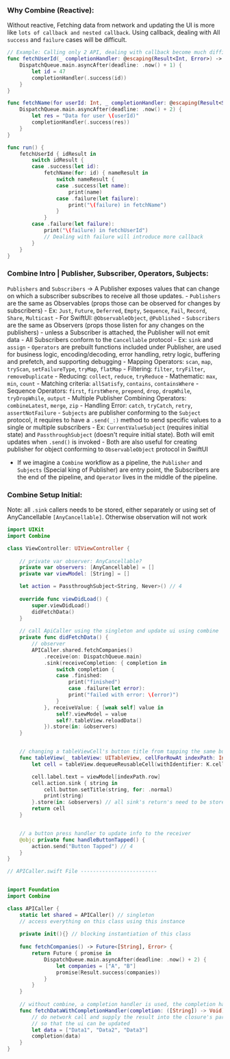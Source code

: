 ### Why Combine (Reactive):
Without reactive, Fetching data from network and updating the UI is more like `lots of callback and nested callback`. Using callback, dealing with All `success` and `failure` cases will be difficult. 

```swift
// Example: Calling only 2 API, dealing with callback become much difficult when codebase grows
func fetchUserId(_ completionHandler: @escaping(Result<Int, Error>) -> Void) {
    DispatchQueue.main.asyncAfter(deadline: .now() + 1) {
        let id = 47
        completionHandler(.success(id))
    }
}

func fetchName(for userId: Int, _ completionHandler: @escaping(Result<String, Error>) -> Void) {
    DispatchQueue.main.asyncAfter(deadline: .now() + 2) {
        let res = "Data for user \(userId)"
        completionHandler(.success(res))
    }
}

func run() {
    fetchUserId { idResult in
        switch idResult {
        case .success(let id):
            fetchName(for: id) { nameResult in
                switch nameResult {
                case .success(let name):
                    print(name)
                case .failure(let failure):
                    print("\(failure) in fetchName")
                }
            }
        case .failure(let failure):
            print("\(failure) in fetchUserId")
            // Dealing with failure will introduce more callback
        }
    }
} 
```

### Combine Intro | Publisher, Subscriber, Operators, Subjects:
`Publishers` and `Subscribers` -> A Publisher exposes values that can change on which a subscriber subscribes to receive all those updates. 
    - `Publishers` are the same as Observables (props those can be observed for changes by subscribers)
        - Ex: `Just`, `Future`, `Deferred`, `Empty`, `Sequence`, `Fail`, `Record`, `Share`, `Multicast`
        - For SwiftUI: `@ObservableObject`, `@Published`
    - `Subscribers` are the same as Observers (props those listen for any changes on the publishers)
        - unless a Subscriber is attached, the Publisher will not emit data
        - All Subscribers conform to the `Cancellable` protocol
        - Ex: `sink` and `assign`
    - `Operators` are prebuilt functions included under Publisher, are used for business logic, encoding/decoding, error handling, retry logic, buffering and prefetch, and supporting debugging
        - Mapping Operators: `scan`, `map`, `tryScan`, `setFailureType`, `tryMap`, `flatMap`
        - Filtering: `filter`, `tryFilter`, `removeDuplicate`
        - Reducing: `collect`, `reduce`, `tryReduce`
        - Mathematic: `max`, `min`, `count`
        - Matching criteria: `allSatisfy`, `contains`, `containsWhere`
        - Sequence Operators: `first`, `firstWhere`, `prepend`, `drop`, `dropWhile`, `tryDropWhile`, `output`
        - Multiple Publisher Combining Operators: `combineLatest`, `merge`, `zip`
        - Handling Error: `catch`, `tryCatch`, `retry`, `assertNotFailure`
    - `Subjects` are publisher conforming to the `Subject` protocol, it requires to have a `.send(_:)` method to send specific values to a single or multiple subscribers
        - Ex: `CurrentValueSubject` (requires initial state) and `PassthroughSubject` (doesn't require initial state). Both will emit updates when `.send()` is invoked
        - Both are also useful for creating publisher for object conforming to `ObservableObject` protocol in SwiftUI

* If we imagine a `Combine` workflow as a pipeline, the `Publisher` and `Subjects` (Special king of Publisher) are entry point, the Subscribers are the end of the pipeline, and `Operator` lives in the middle of the pipeline.
    

### Combine Setup Initial:
Note: all `.sink` callers needs to be stored, either separately or using set of AnyCancellable `[AnyCancellable]`. Otherwise observation will not work
```swift
import UIKit
import Combine

class ViewController: UIViewController {
    
    // private var observer: AnyCancellable?
    private var observers: [AnyCancellable] = []
    private var viewModel: [String] = []

    let action = PassthroughSubject<String, Never>() // 4
    
    override func viewDidLoad() {
        super.viewDidLoad()
        didFetchData()
    }
    
    // call ApiCaller using the singleton and update ui using combine
    private func didFetchData() {
        // observer
        APICaller.shared.fetchCompanies()
            .receive(on: DispatchQueue.main)
            .sink(receiveCompletion: { completion in
                switch completion {
                case .finished:
                    print("finished")
                    case .failure(let error):
                    print("failed with error: \(error)")
                }
            }, receiveValue: { [weak self] value in
                self?.viewModel = value
                self?.tableView.reloadData()
            }).store(in: &observers)
    }


    // changing a tableViewCell's button title from tapping the same button
    func tableView(_ tableView: UITableView, cellForRowAt indexPath: IndexPath) -> UITableViewCell {
        let cell = tableView.dequeueReusableCell(withIdentifier: K.cellReusableIdentifire, for: indexPath) as! CustomCell

        cell.label.text = viewModel[indexPath.row]
        cell.action.sink { string in
            cell.button.setTitle(string, for: .normal)
            print(string)
        }.store(in: &observers) // all sink's return's need to be stored, otherwise it will not be get called
        return cell
    }


    // a button press handler to update info to the receiver
    @objc private func handleButtonTapped() {
        action.send("Button Tapped") // 4
    }
}

// APICaller.swift File -------------------------


import Foundation
import Combine

class APICaller {
    static let shared = APICaller() // singleton
    // access everything on this class using this instance
    
    private init(){} // blocking instantiation of this class
    
    func fetchCompanies() -> Future<[String], Error> {
        return Future { promise in
            DispatchQueue.main.asyncAfter(deadline: .now() + 2) {
                let companies = ["A", "B"]
                promise(Result.success(companies))
            }
        }
    }
    
    // without combine, a completion handler is used, the completion handler is a closure here
    func fetchDataWithCompletionHandler(completion: ([String]) -> Void) {
        // do network call and supply the result into the closure's parameter
        // so that the ui can be updated
        let data = ["Data1", "Data2", "Data3"]
        completion(data)
    }
}
```